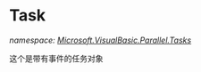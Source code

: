 ﻿
# Task
_namespace: [Microsoft.VisualBasic.Parallel.Tasks](N-Microsoft.VisualBasic.Parallel.Tasks.md)_

这个是带有事件的任务对象




